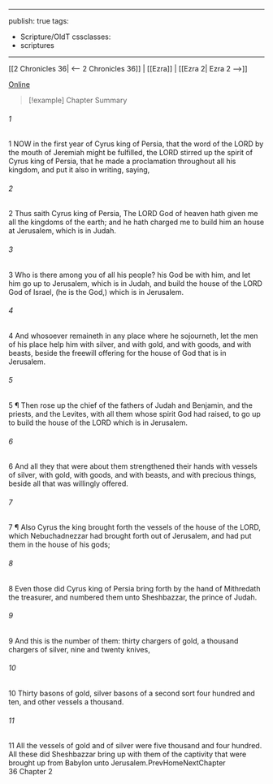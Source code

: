 

---
publish: true
tags:
  - Scripture/OldT
cssclasses:
  - scriptures
---
[[2 Chronicles 36| <-- 2 Chronicles 36]] | [[Ezra]] | [[Ezra 2| Ezra 2 -->]]

[Online](https://churchofjesuschrist.org/study/scriptures/ot/ezra/1?lang=eng)

>[!example] Chapter Summary
>
###### 1
1 NOW in the first year of Cyrus king of Persia, that the word of the LORD by the mouth of Jeremiah might be fulfilled, the LORD stirred up the spirit of Cyrus king of Persia, that he made a proclamation throughout all his kingdom, and put it also in writing, saying,
###### 2
2 Thus saith Cyrus king of Persia, The LORD God of heaven hath given me all the kingdoms of the earth; and he hath charged me to build him an house at Jerusalem, which is in Judah.
###### 3
3 Who is there among you of all his people?  his God be with him, and let him go up to Jerusalem, which is in Judah, and build the house of the LORD God of Israel, (he is the God,) which is in Jerusalem.
###### 4
4 And whosoever remaineth in any place where he sojourneth, let the men of his place help him with silver, and with gold, and with goods, and with beasts, beside the freewill offering for the house of God that is in Jerusalem.
###### 5
5 ¶ Then rose up the chief of the fathers of Judah and Benjamin, and the priests, and the Levites, with all them whose spirit God had raised, to go up to build the house of the LORD which is in Jerusalem.
###### 6
6 And all they that were about them strengthened their hands with vessels of silver, with gold, with goods, and with beasts, and with precious things, beside all that was willingly offered.
###### 7
7 ¶ Also Cyrus the king brought forth the vessels of the house of the LORD, which Nebuchadnezzar had brought forth out of Jerusalem, and had put them in the house of his gods;
###### 8
8 Even those did Cyrus king of Persia bring forth by the hand of Mithredath the treasurer, and numbered them unto Sheshbazzar, the prince of Judah.
###### 9
9 And this is the number of them: thirty chargers of gold, a thousand chargers of silver, nine and twenty knives,
###### 10
10 Thirty basons of gold, silver basons of a second sort four hundred and ten, and other vessels a thousand.
###### 11
11 All the vessels of gold and of silver were five thousand and four hundred.  All these did Sheshbazzar bring up with them of the captivity that were brought up from Babylon unto Jerusalem.PrevHomeNextChapter 36&nbsp;Chapter 2



